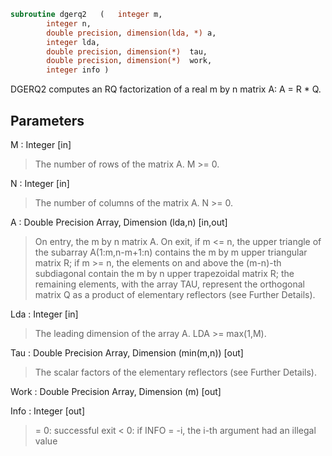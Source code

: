 ```fortran
subroutine dgerq2	(	integer	m,
		integer	n,
		double precision, dimension(lda, *)	a,
		integer	lda,
		double precision, dimension(*)	tau,
		double precision, dimension(*)	work,
		integer	info )
```

 DGERQ2 computes an RQ factorization of a real m by n matrix A:
 A = R * Q.

## Parameters
M : Integer [in]
> The number of rows of the matrix A.  M >= 0.

N : Integer [in]
> The number of columns of the matrix A.  N >= 0.

A : Double Precision Array, Dimension (lda,n) [in,out]
> On entry, the m by n matrix A.
> On exit, if m <= n, the upper triangle of the subarray
> A(1:m,n-m+1:n) contains the m by m upper triangular matrix R;
> if m >= n, the elements on and above the (m-n)-th subdiagonal
> contain the m by n upper trapezoidal matrix R; the remaining
> elements, with the array TAU, represent the orthogonal matrix
> Q as a product of elementary reflectors (see Further
> Details).

Lda : Integer [in]
> The leading dimension of the array A.  LDA >= max(1,M).

Tau : Double Precision Array, Dimension (min(m,n)) [out]
> The scalar factors of the elementary reflectors (see Further
> Details).

Work : Double Precision Array, Dimension (m) [out]

Info : Integer [out]
> = 0: successful exit
> < 0: if INFO = -i, the i-th argument had an illegal value

